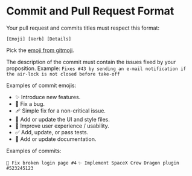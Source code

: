 # Commit and Pull Request Format

Your pull request and commits titles must respect this format:

`[Emoji] [Verb] [Details]`

Pick the [emoji from gitmoji](https://gitmoji.dev/).

The description of the commit must contain the issues fixed by your proposition.
Example:
`Fixes #43 by sending an e-mail notification if the air-lock is not closed before take-off`

Examples of commit emojis:

- ✨ Introduce new features.
- 🐛 Fix a bug.
- 🩹 Simple fix for a non-critical issue.
- 💄 Add or update the UI and style files.
- 🚸 Improve user experience / usability.
- ✅ Add, update, or pass tests.
- 📝 Add or update documentation.

Examples of commits:

`🐛 Fix broken login page #4`
`✨ Implement SpaceX Crew Dragon plugin #523245123`
